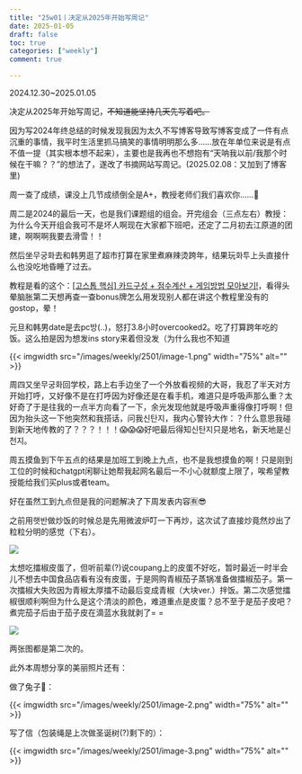 ```yaml
---
title: "25w01丨决定从2025年开始写周记"
date: 2025-01-05
draft: false
toc: true
categories: ["weekly"]
comment: true

---
```


2024.12.30~2025.01.05

决定从2025年开始写周记，~~不知道能坚持几天先写着吧。~~

因为写2024年终总结的时候发现我因为太久不写博客导致写博客变成了一件有点沉重的事情，我平时生活里抓马搞笑的事情明明那么多……放在年单位来说是有点不值一提（其实根本想不起来），主要也是我再也不想抱有“天呐我以前/我那个时候在干嘛？？”的想法了，遂改了书摘网站写周记。(2025.02.08：又加到了博客里)

周一查了成绩，课没上几节成绩倒全是A+，教授老师们我们喜欢你……🥺

周二是2024的最后一天，也是我们课题组的组会。开完组会（三点左右）教授：为什么今天开组会我可不是坏人啊现在大家都下班吧，还定了二月初去江原道的团建，啊啊啊我要去滑雪！！

然后坐무궁화去和韩男逛了超市打算在家里煮麻辣烫跨年，结果玩화투上头直接什么也没吃地昏睡了过去。

教程是看的这个：[[고스톱 핵심] 카드구성 + 점수계산 + 게임방법 모아보기!](https://www.youtube.com/watch?v=hG_OLkdEXrs)，看得头晕脑胀第二天想再查一查bonus牌怎么用发现别人都在讲这个教程里没有的gostop，晕！

元旦和韩男date是去pc방(..)，怒打3.8小时overcooked2。吃了打算跨年吃的饭。这么拍是因为想发ins story来着但没发（为什么我也不知道

{{< imgwidth src="/images/weekly/2501/image-1.png" width="75%" alt="" >}}

周四又坐무궁화回学校，路上右手边坐了一个外放看视频的大哥，我忍了半天对方开始打呼，又好像不是在打呼因为好像还是在看手机，难道只是呼吸声那么重？太好奇了于是往我的一点半方向看了一下，余光发现他就是呼吸声重得像打呼啊！但因为抬头这一下他突然和我搭话，问我신탄지，我内心警铃大作：？什么意思我碰到新天地传教的了？？？！！！😱😱😱好吧最后得知신탄지只是地名，新天地是신천지。

周五摸鱼到下午五点的结果是加班工到晚上九点，也不是我想摸鱼的啊！只是刚到工位的时候和chatgpt闲聊让她帮我起网名最后一不小心就额度上限了，唉希望教授能给我们买plus或者team。

好在虽然工到九点但是我的问题解决了下周发表内容🈶😎

之前用햇반做炒饭的时候总是先用微波炉叮一下再炒，这次试了直接炒竟然炒出了粒粒分明的感觉（下右）。

![](/images/weekly/2501/image.png)

太想吃擂椒皮蛋了，但听前辈(?)说coupang上的皮蛋不好吃，暂时最近一时半会儿不想去中国食品店看有没有皮蛋，于是网购青椒茄子蒸锅准备做擂椒茄子。第一次擂椒大失败因为青椒太厚擂不动最后变成青椒（大块ver.）拌饭。第二次感觉擂椒很顺利啊但为什么是这个清淡的颜色，难道重点是皮蛋？总不至于是茄子皮吧？煮完茄子后由于茄子皮在滴蓝水我就剥了= =

![](/images/weekly/2501/image-4.png)

两张图都是第二次的。

此外本周想分享的美丽照片还有：

做了兔子🫳：

{{< imgwidth src="/images/weekly/2501/image-2.png" width="75%" alt="" >}}

写了信（包装绳是上次做圣诞树(?)剩下的）：

{{< imgwidth src="/images/weekly/2501/image-3.png" width="75%" alt="" >}}
